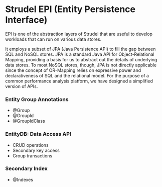 Strudel EPI (Entity Persistence Interface)
=========
EPI is one of the abstraction layers of Strudel that are useful to
develop workloads that can run on various data stores.

It employs a subset of JPA (Java Persistence API) to fill the gap
between SQL and NoSQL stores. JPA is a standard Java API for Object-Relational
Mapping, providing a basis for us to abstract out the details of underlying
data stores. To most NoSQL stores, though, JPA is not directly applicable
since the concept of OR-Mapping relies on expressive power and declarativeness
of SQL and the relational model. For the purpose of a common
performance analysis platform, we have designed a simplified version of APIs.

### Entity Group Annotations

- @Group
- @GroupId
- @GroupIdClass

### EntityDB: Data Access API

- CRUD operations
- Secondary key access
- Group transactions

### Secondary Index

- @Indexes
